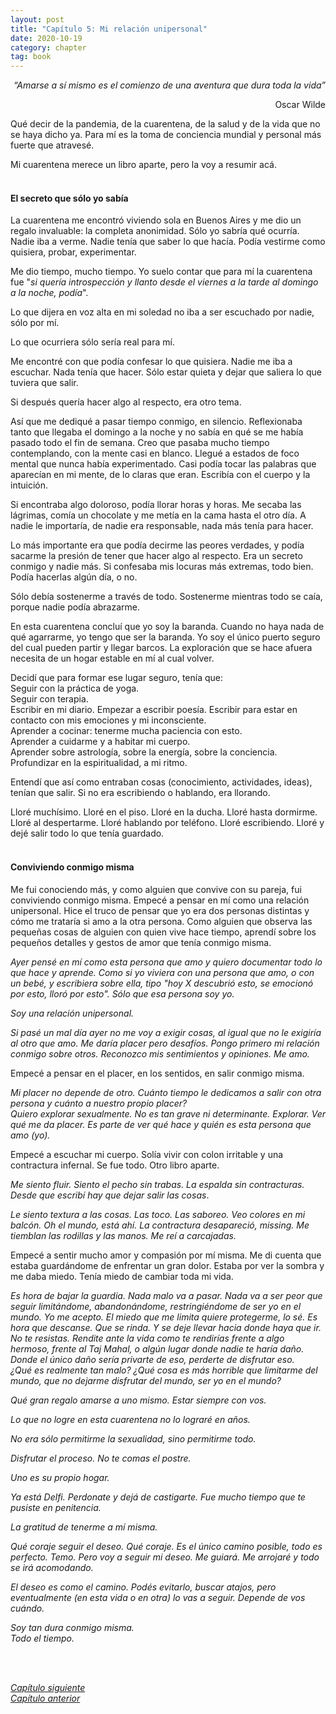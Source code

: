 ```yaml
---
layout: post
title: "Capítulo 5: Mi relación unipersonal"
date: 2020-10-19
category: chapter
tag: book
---
```


<p style="text-align: right">
<em>“Amarse a sí mismo es el comienzo de una aventura que dura toda la vida”</em></p>

<p style="text-align: right">
Oscar Wilde</p>


Qué decir de la pandemia, de la cuarentena, de la salud y de la vida que no se haya dicho ya. Para mí es la toma de conciencia mundial y personal más fuerte que atravesé.

Mi cuarentena merece un libro aparte, pero la voy a resumir acá.
<br>
<br>

#### El secreto que sólo yo sabía

La cuarentena me encontró viviendo sola en Buenos Aires y me dio un regalo invaluable: la completa anonimidad. Sólo yo sabría qué ocurría. Nadie iba a verme. Nadie tenía que saber lo que hacía. Podía vestirme como quisiera, probar, experimentar.

Me dio tiempo, mucho tiempo. Yo suelo contar que para mí la cuarentena fue "_si quería introspección y llanto desde el viernes a la tarde al domingo a la noche, podía_".

Lo que dijera en voz alta en mi soledad no iba a ser escuchado por nadie, sólo por mí.

Lo que ocurriera sólo sería real para mí.

Me encontré con que podía confesar lo que quisiera. Nadie me iba a escuchar. Nada tenía que hacer. Sólo estar quieta y dejar que saliera lo que tuviera que salir.

Si después quería hacer algo al respecto, era otro tema.

Así que me dediqué a pasar tiempo conmigo, en silencio. Reflexionaba tanto que llegaba el domingo a la noche y no sabía en qué se me había pasado todo el fin de semana. Creo que pasaba mucho tiempo contemplando, con la mente casi en blanco. Llegué a estados de foco mental que nunca había experimentado. Casi podía tocar las palabras que aparecían en mi mente, de lo claras que eran. Escribía con el cuerpo y la intuición.

Si encontraba algo doloroso, podía llorar horas y horas. Me secaba las lágrimas, comía un chocolate y me metía en la cama hasta el otro día. A nadie le importaría, de nadie era responsable, nada más tenía para hacer.

Lo más importante era que podía decirme las peores verdades, y podía sacarme la presión de tener que hacer algo al respecto. Era un secreto conmigo y nadie más. Si confesaba mis locuras más extremas, todo bien. Podía hacerlas algún día, o no.

Sólo debía sostenerme a través de todo. Sostenerme mientras todo se caía, porque nadie podía abrazarme.

En esta cuarentena concluí que yo soy la baranda. Cuando no haya nada de qué agarrarme, yo tengo que ser la baranda. Yo soy el único puerto seguro del cual pueden partir y llegar barcos. La exploración que se hace afuera necesita de un hogar estable en mí al cual volver.

Decidí que para formar ese lugar seguro, tenía que:<br>
Seguir con la práctica de yoga.<br>
Seguir con terapia.<br>
Escribir en mi diario. Empezar a escribir poesía. Escribir para estar en contacto con mis emociones y mi inconsciente.<br>
Aprender a cocinar: tenerme mucha paciencia con esto.<br>
Aprender a cuidarme y a habitar mi cuerpo.<br>
Aprender sobre astrología, sobre la energía, sobre la conciencia. Profundizar en la espiritualidad, a mi ritmo.<br>

Entendí que así como entraban cosas (conocimiento, actividades, ideas), tenían que salir. Si no era escribiendo o hablando, era llorando.

Lloré muchísimo. Lloré en el piso. Lloré en la ducha. Lloré hasta dormirme. Lloré al despertarme. Lloré hablando por teléfono. Lloré escribiendo. Lloré y dejé salir todo lo que tenía guardado.
<br>
<br>

#### Conviviendo conmigo misma

Me fui conociendo más, y como alguien que convive con su pareja, fui conviviendo conmigo misma. Empecé a pensar en mí como una relación unipersonal. Hice el truco de pensar que yo era dos personas distintas y cómo me trataría si amo a la otra persona. Como alguien que observa las pequeñas cosas de alguien con quien vive hace tiempo, aprendí sobre los pequeños detalles y gestos de amor que tenía conmigo misma.

_Ayer pensé en mí como esta persona que amo y quiero documentar todo lo que hace y aprende. Como si yo viviera con una persona que amo, o con un bebé, y escribiera sobre ella, tipo "hoy X descubrió esto, se emocionó por esto, lloró por esto". Sólo que esa persona soy yo._

_Soy una relación unipersonal._

_Si pasé un mal día ayer no me voy a exigir cosas, al igual que no le exigiría al otro que amo. Me daría placer pero desafíos. Pongo primero mi relación conmigo sobre otros. Reconozco mis sentimientos y opiniones. Me amo._

Empecé a pensar en el placer, en los sentidos, en salir conmigo misma.

_Mi placer no depende de otro. Cuánto tiempo le dedicamos a salir con otra persona y cuánto a nuestro propio placer?_<br>
_Quiero explorar sexualmente. No es tan grave ni determinante. Explorar. Ver qué me da placer. Es parte de ver qué hace y quién es esta persona que amo (yo)._

Empecé a escuchar mi cuerpo. Solía vivir con colon irritable y una contractura infernal. Se fue todo. Otro libro aparte.

_Me siento fluir. Siento el pecho sin trabas. La espalda sin contracturas. Desde que escribí hay que dejar salir las cosas_.

_Le siento textura a las cosas. Las toco. Las saboreo. Veo colores en mi balcón. Oh el mundo, está ahí. La contractura desapareció, missing. Me tiemblan las rodillas y las manos. Me reí a carcajadas._

Empecé a sentir mucho amor y compasión por mí misma. Me di cuenta que estaba guardándome de enfrentar un gran dolor. Estaba por ver la sombra y me daba miedo. Tenía miedo de cambiar toda mi vida.

_Es hora de bajar la guardia. Nada malo va a pasar. Nada va a ser peor que seguir limitándome, abandonándome, restringiéndome de ser yo en el mundo. Yo me acepto. El miedo que me limita quiere protegerme, lo sé. Es hora que descanse. Que se rinda. Y se deje llevar hacia donde haya que ir. No te resistas. Rendite ante la vida como te rendirías frente a algo hermoso, frente al Taj Mahal, o algún lugar donde nadie te haría daño. Donde el único daño sería privarte de eso, perderte de disfrutar eso._<br>
_¿Qué es realmente tan malo? ¿Qué cosa es más horrible que limitarme del mundo, que no dejarme disfrutar del mundo, ser yo en el mundo?_

_Qué gran regalo amarse a uno mismo. Estar siempre con vos._

_Lo que no logre en esta cuarentena no lo lograré en años._

_No era sólo permitirme la sexualidad, sino permitirme todo._

_Disfrutar el proceso. No te comas el postre._

_Uno es su propio hogar._

_Ya está Delfi. Perdonate y dejá de castigarte. Fue mucho tiempo que te pusiste en penitencia._

_La gratitud de tenerme a mí misma._

_Qué coraje seguir el deseo. Qué coraje. Es el único camino posible, todo es perfecto. Temo. Pero voy a seguir mi deseo. Me guiará. Me arrojaré y todo se irá acomodando._

_El deseo es como el camino. Podés evitarlo, buscar atajos, pero eventualmente (en esta vida o en otra) lo vas a seguir. Depende de vos cuándo._

_Soy tan dura conmigo misma._<br>
_Todo el tiempo._


<br>
<br>

_[Capítulo siguiente](https://youngdel.fi/posts/chapter/2020/10/19/capitulo-6/)_<br>
_[Capítulo anterior](https://youngdel.fi/posts/chapter/2020/10/19/capitulo-4/)_